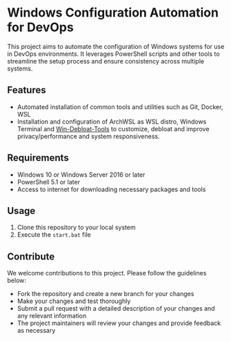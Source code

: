 # Windows Configuration Automation for DevOps

This project aims to automate the configuration of Windows systems for use in DevOps environments. It leverages PowerShell scripts and other tools to streamline the setup process and ensure consistency across multiple systems.

## Features

- Automated installation of common tools and utilities such as Git, Docker, WSL
- Installation and configuration of ArchWSL as WSL distro, Windows Terminal and [Win-Debloat-Tools](https://github.com/LeDragoX/Win-Debloat-Tools) to customize, debloat and improve privacy/performance and system responsiveness.

## Requirements

- Windows 10 or Windows Server 2016 or later
- PowerShell 5.1 or later
- Access to internet for downloading necessary packages and tools

## Usage

1. Clone this repository to your local system
1. Execute the `start.bat` file

## Contribute

We welcome contributions to this project. Please follow the guidelines below:

- Fork the repository and create a new branch for your changes
- Make your changes and test thoroughly
- Submit a pull request with a detailed description of your changes and any relevant information
- The project maintainers will review your changes and provide feedback as necessary